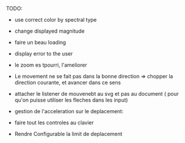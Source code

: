 TODO:

 * use correct color by spectral type
 * change displayed magnitude
 
 * faire un beau loading
 * display error to the user
 * le zoom es tpourri, l'ameliorer
 * Le movement ne se fait pas dans la bonne direction => chopper la direction courante, et avancer dans ce sens
  * attacher le listener de mouvenebt au svg et pas au document ( pour qu'on puisse utiliser les fleches dans les input)
  * gestion de l'acceleration sur le deplacement:
  * faire tout les controles au clavier
  * Rendre Configurable la limit de deplacement